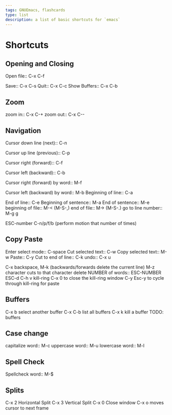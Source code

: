 ```yaml
---
tags: GNUEmacs, flashcards
type: list
description: a list of basic shortcuts for `emacs`
---
```


# Shortcuts
## Opening and Closing
Open file:: C-x C-f
<!--SR:!2023-01-04,15,270-->
Save:: C-x C-s
Quit:: C-x C-c
Show Buffers:: C-x C-b

## Zoom
zoom in:: C-x C-+
zoom out:: C-x C--

## Navigation
Cursor down line (next):: C-n
<!--SR:!2023-01-01,12,270-->
Cursor up line (previous):: C-p
<!--SR:!2022-12-24,4,273-->
Cursor right (forward):: C-f
<!--SR:!2022-12-30,10,270-->
Cursor left (backward):: C-b
<!--SR:!2023-01-03,14,270-->
Cursor right (forward) by word:: M-f
<!--SR:!2022-12-22,2,230-->
Cursor left (backward) by word:: M-b
Beginning of line:: C-a
<!--SR:!2022-12-21,1,233-->
End of line:: C-e
Beginning of sentence:: M-a
End of sentence:: M-e
beginning of file:: M-< (M-S-,)
end of file:: M-\> (M-S-.)
go to line number:: M-g g

ESC-number C-n/p/f/b (perform motion that number of times)

## Copy Paste
Enter select mode:: C-space
Cut selected text:: C-w
Copy selected text:: M-w
Paste:: C-y
Cut to end of line:: C-k
undo:: C-x u

C-x backspace, M-k (backwards/forwards delete the current line)
M-z character cuts to that character
delete NUMBER of words:: ESC-NUMBER ESC-d
C-h v kill-ring
C-x 0 to close the kill-ring window
C-y Esc-y to cycle through kill-ring for paste

## Buffers
C-x b select another buffer
C-x C-b list all buffers
C-x k kill a buffer
TODO: buffers

## Case change
capitalize word:: M-c
uppercase word:: M-u
lowercase word:: M-l
<!--SR:!2022-12-23,3,253-->

## Spell Check
Spellcheck word:: M-$
<!--SR:!2022-12-29,9,247-->

## Splits
C-x 2 Horizontal Split
C-x 3 Vertical Split
C-x 0 Close window
C-x o moves cursor to next frame


